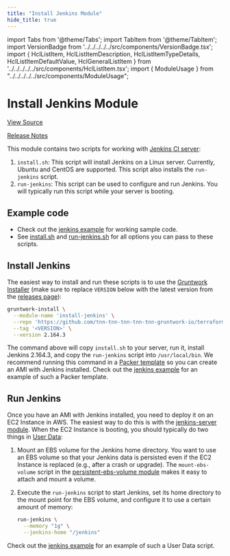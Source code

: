 ```yaml
---
title: "Install Jenkins Module"
hide_title: true
---
```


import Tabs from '@theme/Tabs';
import TabItem from '@theme/TabItem';
import VersionBadge from '../../../../../src/components/VersionBadge.tsx';
import { HclListItem, HclListItemDescription, HclListItemTypeDetails, HclListItemDefaultValue, HclGeneralListItem } from '../../../../../src/components/HclListItem.tsx';
import { ModuleUsage } from "../../../../../src/components/ModuleUsage";

<VersionBadge repoTitle="CI Modules" version="0.51.6" lastModifiedVersion="0.51.6"/>

# Install Jenkins Module

<a href="https://github.com/tnn-tnn-tnn-tnn-tnn-gruntwork-io/terraform-aws-ci/tree/v0.51.6/modules/install-jenkins" className="link-button" title="View the source code for this module in GitHub.">View Source</a>

<a href="https://github.com/tnn-tnn-tnn-tnn-tnn-gruntwork-io/terraform-aws-ci/releases/tag/v0.51.6" className="link-button" title="Release notes for only versions which impacted this module.">Release Notes</a>

This module contains two scripts for working with [Jenkins CI server](https://jenkins.io):

1.  `install.sh`: This script will install Jenkins on a Linux server. Currently, Ubuntu and CentOS are supported.
    This script also installs the `run-jenkins` script.
2.  `run-jenkins`: This script can be used to configure and run Jenkins. You will typically run this script while your
    server is booting.

## Example code

*   Check out the [jenkins example](https://github.com/tnn-tnn-tnn-tnn-tnn-gruntwork-io/terraform-aws-ci/tree/v0.51.6/examples/jenkins) for working sample code.
*   See [install.sh](https://github.com/tnn-tnn-tnn-tnn-tnn-gruntwork-io/terraform-aws-ci/tree/v0.51.6/modules/install-jenkins/install.sh) and [run-jenkins.sh](https://github.com/tnn-tnn-tnn-tnn-tnn-gruntwork-io/terraform-aws-ci/tree/v0.51.6/modules/install-jenkins/run-jenkins) for all options you can pass to these scripts.

## Install Jenkins

The easiest way to install and run these scripts is to use the [Gruntwork
Installer](https://github.com/tnn-tnn-tnn-tnn-tnn-gruntwork-io/gruntwork-installer) (make sure to replace `VERSION` below with the latest
version from the [releases page](https://github.com/tnn-tnn-tnn-tnn-tnn-gruntwork-io/terraform-aws-ci/releases)):

```bash
gruntwork-install \
  --module-name 'install-jenkins' \
  --repo 'https://github.com/tnn-tnn-tnn-tnn-tnn-gruntwork-io/terraform-aws-ci' \
  --tag '<VERSION>' \
  --version 2.164.3
```

The command above will copy `install.sh` to your server, run it, install Jenkins 2.164.3, and copy the `run-jenkins`
script into `/usr/local/bin`. We recommend running this command in a [Packer template](https://www.packer.io/) so you
can create an AMI with Jenkins installed. Check out the [jenkins example](https://github.com/tnn-tnn-tnn-tnn-tnn-gruntwork-io/terraform-aws-ci/tree/v0.51.6/examples/jenkins) for an example of such a
Packer template.

## Run Jenkins

Once you have an AMI with Jenkins installed, you need to deploy it on an EC2 Instance in AWS. The easiest way to do
this is with the [jenkins-server module](https://github.com/tnn-tnn-tnn-tnn-tnn-gruntwork-io/terraform-aws-ci/tree/v0.51.6/modules/jenkins-server). When the EC2 Instance is booting, you should
typically do two things in [User Data](https://docs.aws.amazon.com/AWSEC2/latest/UserGuide/user-data.html):

1.  Mount an EBS volume for the Jenkins home directory. You want to use an EBS volume so that your Jenkins data is
    persisted even if the EC2 Instance is replaced (e.g., after a crash or upgrade). The `mount-ebs-volume` script in the
    [persistent-ebs-volume module](https://github.com/tnn-tnn-tnn-tnn-tnn-gruntwork-io/terraform-aws-server/tree/main/modules/persistent-ebs-volume)
    makes it easy to attach and mount a volume.

2.  Execute the `run-jenkins` script to start Jenkins, set its home directory to the mount point for the EBS volume,
    and configure it to use a certain amount of memory:

    ```bash
    run-jenkins \
      --memory "1g" \
      --jenkins-home "/jenkins"
    ```

Check out the [jenkins example](https://github.com/tnn-tnn-tnn-tnn-tnn-gruntwork-io/terraform-aws-ci/tree/v0.51.6/examples/jenkins) for an example of such a User Data script.


<!-- ##DOCS-SOURCER-START
{
  "originalSources": [
    "https://github.com/tnn-tnn-tnn-tnn-tnn-gruntwork-io/terraform-aws-ci/tree/v0.51.6/modules/install-jenkins/readme.md",
    "https://github.com/tnn-tnn-tnn-tnn-tnn-gruntwork-io/terraform-aws-ci/tree/v0.51.6/modules/install-jenkins/variables.tf",
    "https://github.com/tnn-tnn-tnn-tnn-tnn-gruntwork-io/terraform-aws-ci/tree/v0.51.6/modules/install-jenkins/outputs.tf"
  ],
  "sourcePlugin": "module-catalog-api",
  "hash": "0ca69718b0260e4c89c3af38f1e6002e"
}
##DOCS-SOURCER-END -->
